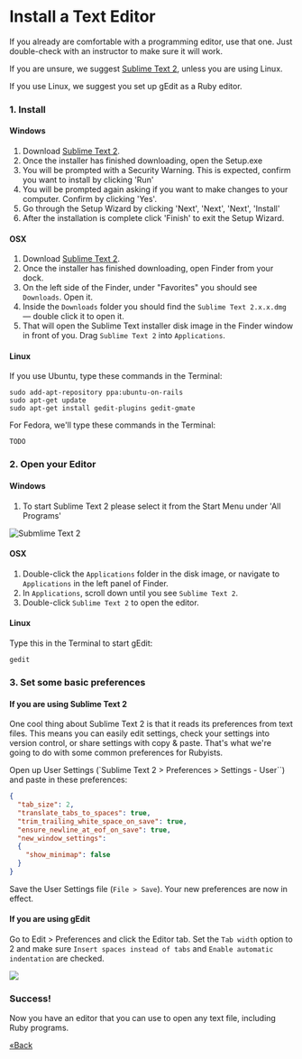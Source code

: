 # Install a Text Editor

If you already are comfortable with a programming editor, use that one. Just double-check with an instructor to make 
sure it will work.  

If you are unsure, we suggest [Sublime Text 2](http://www.sublimetext.com/2), unless you are using Linux.

If you use Linux, we suggest you set up gEdit as a Ruby editor.  


### 1. Install 

#### Windows
1. Download [Sublime Text 2](http://www.sublimetext.com/2).
1. Once the installer has finished downloading, open the Setup.exe
1. You will be prompted with a Security Warning. This is expected,
   confirm you want to install by clicking 'Run'
1. You will be prompted again asking if you want to make changes to your
   computer. Confirm by clicking 'Yes'.
1. Go through the Setup Wizard by clicking 'Next', 'Next', 'Next',
   'Install'
1. After the installation is complete click 'Finish' to exit the Setup
   Wizard.

#### OSX

1. Download [Sublime Text 2](http://www.sublimetext.com/2). 
1. Once the installer has finished downloading, open Finder from your dock.  
1. On the left side of the Finder, under "Favorites" you should see `Downloads`. Open it.  
1. Inside the `Downloads` folder you should find the `Sublime Text 2.x.x.dmg` — double click it to open it.  
1. That will open the Sublime Text installer disk image in the Finder window in front of you. Drag `Sublime Text 2` into 
`Applications`.

#### Linux


If you use Ubuntu, type these commands in the Terminal:

```text
sudo add-apt-repository ppa:ubuntu-on-rails
sudo apt-get update
sudo apt-get install gedit-plugins gedit-gmate
```

For Fedora, we'll type these commands in the Terminal:

```text
TODO
```

### 2. Open your Editor

#### Windows

1. To start Sublime Text 2 please select it from the Start Menu under
   'All Programs'

![Submlime Text 2](/images/installfest/sublime2.png)

#### OSX

1. Double-click the `Applications` folder in the disk image, or navigate to `Applications` in the left panel of 
Finder.  
1. In `Applications`, scroll down until you see `Sublime Text 2`.
1. Double-click `Sublime Text 2` to open the editor.

#### Linux

Type this in the Terminal to start gEdit:

```text
gedit
```


### 3. Set some basic preferences

#### If you are using Sublime Text 2

One cool thing about Sublime Text 2 is that it reads its preferences from text files. This means you can easily
edit settings, check your settings into version control, or share settings with copy & paste. That's what we're going to 
do with some common preferences for Rubyists.

Open up User Settings (`Sublime Text 2 > Preferences > Settings - User``) and paste in these preferences:

```json
{
  "tab_size": 2,
  "translate_tabs_to_spaces": true,
  "trim_trailing_white_space_on_save": true,
  "ensure_newline_at_eof_on_save": true,
  "new_window_settings":
  {
    "show_minimap": false
  }
}
```

Save the User Settings file (`File > Save`). Your new preferences are now in effect.

#### If you are using gEdit 

Go to Edit > Preferences and click the Editor tab. Set the `Tab width`
option to 2 and make sure `Insert spaces instead of tabs` and `Enable
automatic indentation` are checked.

![](/images/gedit-pref.png)

### Success!

Now you have an editor that you can use to open any text file, including Ruby programs.


[«Back](/ruby_from_scratch)
